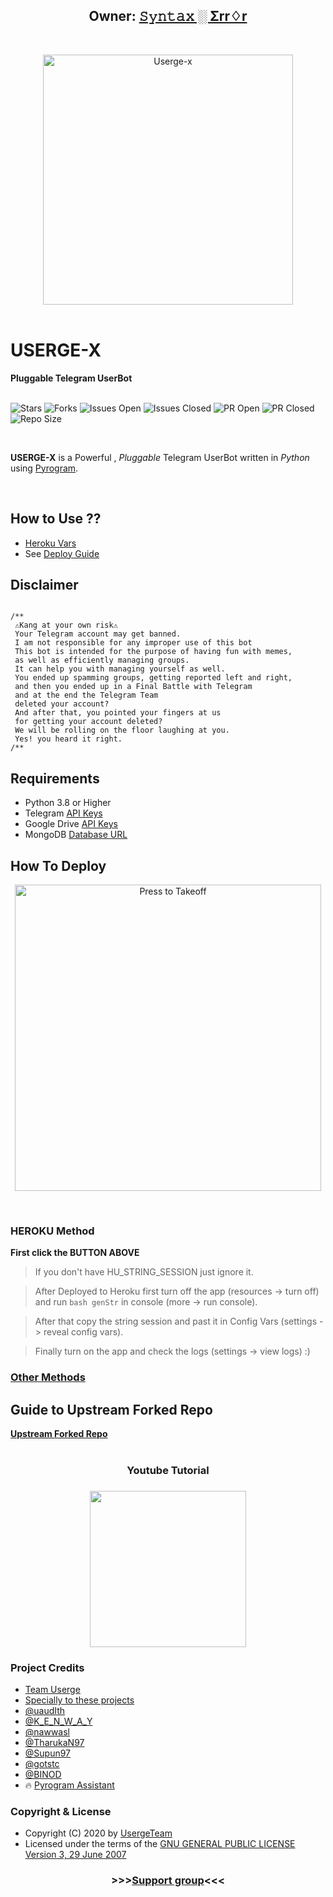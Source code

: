 <h2 align="center"><b>Owner: <a href="https://telegram.dog/deleteduser420">𝚂𝚢𝚗𝚝𝚊𝚡 ░ Σrr♢r</a></b></h2>
<br>

<p align="center">
    <a href="https://github.com/code-rgb/USERGE-X"><img src="https://i.imgur.com/53mdl2v.png" alt="Userge-x" width=400px></a>
    <br>
    <br>
</p>

<h1>USERGE-X</h1>
<b>Pluggable Telegram UserBot</b>
<br>
<br>

![Stars](https://img.shields.io/github/stars/code-rgb/USERGE-X)
![Forks](https://img.shields.io/github/forks/code-rgb/USERGE-X)
![Issues Open](https://img.shields.io/github/issues/code-rgb/USERGE-X)
![Issues Closed](https://img.shields.io/github/issues-closed/code-rgb/USERGE-X)
![PR Open](https://img.shields.io/github/issues-pr/code-rgb/USERGE-X)
![PR Closed](https://img.shields.io/github/issues-pr-closed/code-rgb/USERGE-X)
![Repo Size](https://img.shields.io/github/repo-size/code-rgb/USERGE-X)

<br>

 **USERGE-X** is a Powerful , _Pluggable_ Telegram UserBot written in _Python_ using [Pyrogram](https://github.com/pyrogram/pyrogram).
<br>

<br>

## How to Use ??

* [Heroku Vars](https://telegra.ph/Heroku-Vars-for-USERGE-X-08-25)
* See [Deploy Guide](https://github.com/code-rgb/USERGE-X#how-to-deploy)


## Disclaimer

                
   ```

/**
    ⚠️Kang at your own risk⚠️          
    Your Telegram account may get banned.
    I am not responsible for any improper use of this bot
    This bot is intended for the purpose of having fun with memes,
    as well as efficiently managing groups.
    It can help you with managing yourself as well.
    You ended up spamming groups, getting reported left and right,
    and then you ended up in a Final Battle with Telegram
    and at the end the Telegram Team
    deleted your account?
    And after that, you pointed your fingers at us
    for getting your account deleted?
    We will be rolling on the floor laughing at you.
    Yes! you heard it right.
/**
```


## Requirements 

* Python 3.8 or Higher
* Telegram [API Keys](https://my.telegram.org/apps)
* Google Drive [API Keys](https://console.developers.google.com/)
* MongoDB [Database URL](https://cloud.mongodb.com/)

## How To Deploy 

<p align="center">
<a href = "https://heroku.com/deploy?template=https://github.com/code-rgb/USERGE-X/tree/alpha"><img src="https://telegra.ph/file/57c4edb389224c9cf9996.png" alt="Press to Takeoff" width="490px"></a></p>
<br>

<h3>HEROKU Method</h3>

<b>First click the BUTTON ABOVE</b> 

  > If you don't have HU_STRING_SESSION just ignore it. 
  
  > After Deployed to Heroku first turn off the app (resources -> turn off) and run `bash genStr` in console (more -> run console). 
  
  > After that copy the string session and past it in Config Vars (settings -> reveal config vars). 
  
  > Finally turn on the app and check the logs (settings -> view logs) :)

<h3><a href="https://telegra.ph/Other-Method-08-10">Other Methods</a></h3>


<h2>Guide to Upstream Forked Repo</h2>
<a href="https://telegra.ph/Upstream-Userge-Forked-Repo-Guide-07-04"><b>Upstream Forked Repo</b></a>
<br>
<br>

<h3 align="center">Youtube Tutorial<h3>
<p align="center"><a href="https://youtu.be/M4T_BJvFqkc"><img src="https://i.imgur.com/VVgSk2m.png" width=250px></a>
</p>

### Project Credits 

* [Team Userge](https://github.com/UsergeTeam)
* [Specially to these projects](https://github.com/UsergeTeam/Userge#inspiration-)
* [@uaudIth](https://t.me/uaudIth)
* [@K_E_N_W_A_Y](https://t.me/K_E_N_W_A_Y)
* [@nawwasl](https://t.me/nawwasl)
* [@TharukaN97](https://t.me/TharukaN97)
* [@Supun97](https://t.me/Supun97)
* [@gotstc](https://t.me/gotstc)
* [@BINOD](https://t.me/binod)
* 🔥 [Pyrogram Assistant](https://github.com/pyrogram/assistant)

### Copyright & License 

* Copyright (C) 2020 by [UsergeTeam](https://github.com/UsergeTeam) 
* Licensed under the terms of the [GNU GENERAL PUBLIC LICENSE Version 3, 29 June 2007](https://github.com/code-rgb/Userge/blob/master/LICENSE)


<h3 align="center"> >>><a href="https://t.me/x_xtests">Support group</a><<< </h3>
